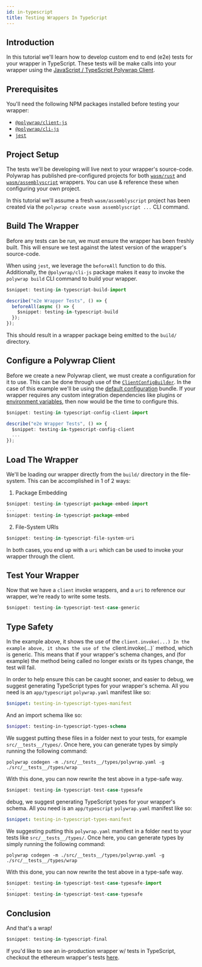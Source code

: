```yaml
---
id: in-typescript
title: Testing Wrappers In TypeScript
---
```


## **Introduction**

In this tutorial we'll learn how to develop custom end to end (e2e) tests for your wrapper in TypeScript. These tests will be make calls into your wrapper using the [JavaScript / TypeScript Polywrap Client](https://github.com/polywrap/javascript-client).

## **Prerequisites**

You'll need the following NPM packages installed before testing your wrapper:

- [`@polywrap/client-js`](https://www.npmjs.com/package/@polywrap/client-js)
- [`@polywrap/cli-js`](https://www.npmjs.com/package/@polywrap/cli-js)
- [`jest`](https://www.npmjs.com/package/jest)

## **Project Setup**

The tests we'll be developing will live next to your wrapper's source-code. Polywrap has published pre-configured projects for both [`wasm/rust`](https://github.com/polywrap/toolchain/tree/origin-0.10/packages/templates/wasm/rust) and [`wasm/assemblyscript`](https://github.com/polywrap/toolchain/tree/origin-0.10/packages/templates/wasm/assemblyscript) wrappers. You can use & reference these when configuring your own project.  

In this tutorial we'll assume a fresh `wasm/assemblyscript` project has been created via the `polywrap create wasm assemblyscript ...` CLI command.

## **Build The Wrapper**

Before any tests can be run, we must ensure the wrapper has been freshly built. This will ensure we test against the latest version of the wrapper's source-code.  

When using `jest`, we leverage the `beforeAll` function to do this. Additionally, the `@polywrap/cli-js` package makes it easy to invoke the `polywrap build` CLI command to build your wrapper.

```typescript
$snippet: testing-in-typescript-build-import

describe("e2e Wrapper Tests", () => {
  beforeAll(async () => {
    $snippet: testing-in-typescript-build
  });
});
```

This should result in a wrapper package being emitted to the `build/` directory.

## **Configure a Polywrap Client**

Before we create a new Polywrap client, we must create a configuration for it to use. This can be done through use of the [`ClientConfigBuilder`](https://github.com/polywrap/javascript-client/tree/origin-dev/packages/client-config-builder). In the case of this example we'll be using the [default configuration](../understanding-plugins.md#default-plugin-wrappers) bundle. If your wrapper requires any custom integration dependencies like plugins or [environment variables](../../concepts/envs.md), then now would be the time to configure this.

```typescript
$snippet: testing-in-typescript-config-client-import

describe("e2e Wrapper Tests", () => {
  $snippet: testing-in-typescript-config-client
  ...
});
```

## **Load The Wrapper**

We'll be loading our wrapper directly from the `build/` directory in the file-system. This can be accomplished in 1 of 2 ways:
1. Package Embedding
```typescript
$snippet: testing-in-typescript-package-embed-import
...
$snippet: testing-in-typescript-package-embed
```

2. File-System URIs
```typescript
$snippet: testing-in-typescript-file-system-uri
```

In both cases, you end up with a `uri` which can be used to invoke your wrapper through the client.

## **Test Your Wrapper**

Now that we have a `client` invoke wrappers, and a `uri` to reference our wrapper, we're ready to write some tests.

```typescript
$snippet: testing-in-typescript-test-case-generic
```

## **Type Safety**

In the example above, it shows the use of the `client.invoke(...)
In the example above, it shows the use of the `client.invoke(...)` method, which is generic. This means that if your wrapper's schema changes, and (for example) the method being called no longer exists or its types change, the test will fail.

In order to help ensure this can be caught sooner, and easier to debug, we suggest generating TypeScript types for your wrapper's schema. All you need is an `app/typescript` `polywrap.yaml` manifest like so:
```yaml
$snippet: testing-in-typescript-types-manifest
```

And an import schema like so:
```graphql
$snippet: testing-in-typescript-types-schema
```

We suggest putting these files in a folder next to your tests, for example `src/__tests__/types/`. Once here, you can generate types by simply running the following command:
```
polywrap codegen -m ./src/__tests__/types/polywrap.yaml -g ./src/__tests__/types/wrap
```

With this done, you can now rewrite the test above in a type-safe way.
```typescript
$snippet: testing-in-typescript-test-case-typesafe
```
debug, we suggest generating TypeScript types for your wrapper's schema. All you need is an `app/typescript` `polywrap.yaml` manifest like so:
```yaml
$snippet: testing-in-typescript-types-manifest
```

We suggesting putting this `polywrap.yaml` manifest in a folder next to your tests like `src/__tests__/types/`. Once here, you can generate types by simply running the following command:
```
polywrap codegen -m ./src/__tests__/types/polywrap.yaml -g ./src/__tests__/types/wrap
```

With this done, you can now rewrite the test above in a type-safe way.
```typescript
$snippet: testing-in-typescript-test-case-typesafe-import
...
$snippet: testing-in-typescript-test-case-typesafe
```

## **Conclusion**

And that's a wrap!
```typescript
$snippet: testing-in-typescript-final
```

If you'd like to see an in-production wrapper w/ tests in TypeScript, checkout the ethereum wrapper's tests [here](https://github.com/polywrap/ethereum/blob/main/wrapper/tests/e2e.spec.ts).
